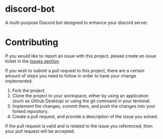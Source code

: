 # discord-bot

A multi-purpose Discord bot designed to enhance your discord server.

# Contributing

If you would like to report an issue with this project, please create an issue ticket in the [issues section](https://github.com/troy-johnson/discord-bot/issues).

If you wish to submit a pull request to this project, there are a certain amount of steps you need to follow in order to have your change implemented.

1. Fork the project.
2. Clone the project to your workspace, either by using an application (such as Github Desktop) or using the git command in your terminal.
3. Implement the changes, commit them, and push the changes into your forked repository.
4. Create a pull request, and provide a description of the issue you solved.

If the pull request is valid and is related to the issue you referenced, then your pull request will be accepted.